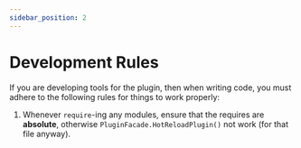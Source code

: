 ```yaml
---
sidebar_position: 2
---
```


# Development Rules
If you are developing tools for the plugin, then when writing code, you must adhere to the following rules for things to work properly:

1. Whenever `require`-ing any modules, ensure that the requires are **absolute**, otherwise `PluginFacade.HotReloadPlugin()` not work (for that file anyway).
